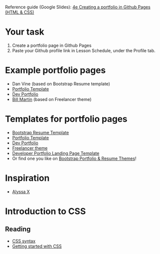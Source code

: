 Reference guide (Google Slides): [4e Creating a portfolio in Github Pages (HTML & CSS)](https://docs.google.com/presentation/d/1DLZAS_TuxWck0GNT9S23DewnqKy5jY3LyzP-Hpt8pwo/edit)

# Your task

1. Create a portfolio page in Github Pages
2. Paste your Github profile link in Lesson Schedule, under the Profile tab.

# Example portfolio pages

- Dan Vine (based on Bootstrap Resume template)
- [Portfolio Template](https://portfolio-template.surge.sh/)
- [Dev Portfolio](https://ryanfitzgerald.github.io/devportfolio/)
- [Bill Martin](http://billmartin.io/) (based on Freelancer theme)

# Templates for portfolio pages

- [Bootstrap Resume Template](https://github.com/danvine/bootstrap-resume-template)
- [Portfolio Template](https://github.com/nisarhassan12/portfolio-template)
- [Dev Portfolio](https://github.com/RyanFitzgerald/devportfolio)
- [Freelancer theme](https://github.com/jeromelachaud/freelancer-theme)
- [Developer Portfolio Landing Page Template](https://github.com/evanca/quick-portfolio)
- Or find one you like on [Bootstrap Portfolio & Resume Themes](https://startbootstrap.com/themes/portfolio-resume/)!

# Inspiration

- [Alyssa X](https://alyssax.com/)

# Introduction to CSS

## Reading

- [CSS syntax](https://developer.mozilla.org/en-US/docs/Learn/CSS/First_steps/What_is_CSS#CSS_syntax)
- [Getting started with CSS](https://developer.mozilla.org/en-US/docs/Learn/CSS/First_steps/Getting_started)